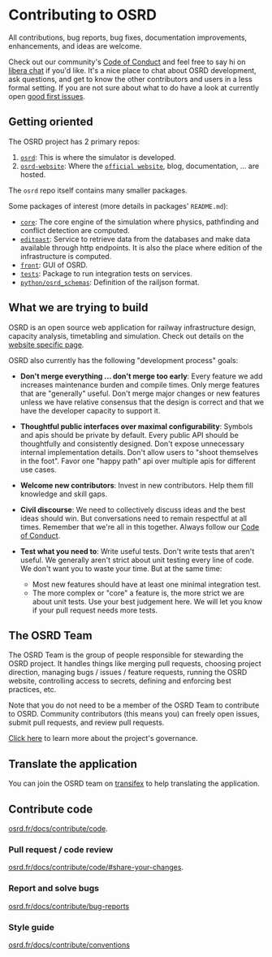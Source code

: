 # Contributing to OSRD

All contributions, bug reports, bug fixes, documentation improvements, enhancements, and ideas are welcome.

Check out our community's [Code of Conduct](https://github.com/osrd-project/osrd/blob/dev/CODE_OF_CONDUCT.md) and feel free to say hi on [libera chat](https://web.libera.chat/#osrd) if you'd like. It's a nice place to chat about OSRD development, ask questions, and get to know the other contributors and users in a less formal setting. If you are not sure about what to do have a look at currently open [good first issues](https://github.com/osrd-project/osrd/issues?q=is%3Aopen+is%3Aissue+label%3A%22good+first+issue%22).

## Getting oriented

The OSRD project has 2 primary repos:

1. [`osrd`](https://github.com/osrd-project/osrd): This is where the simulator is developed.
2. [`osrd-website`](https://github.com/osrd-project/osrd-website): Where the [`official website`](https://osrd.fr), blog, documentation, ... are hosted.

The `osrd` repo itself contains many smaller packages.

Some packages of interest (more details in packages' `README.md`):

- [`core`](https://github.com/osrd-project/osrd/tree/dev/core): The core engine of the simulation where physics, pathfinding and conflict detection are computed.
- [`editoast`](https://github.com/osrd-project/osrd/tree/dev/editoast): Service to retrieve data from the databases and make data available through http endpoints.
  It is also the place where edition of the infrastructure is computed.
- [`front`](https://github.com/osrd-project/osrd/tree/dev/front): GUI of OSRD.
- [`tests`](https://github.com/osrd-project/osrd/tree/dev/tests): Package to run integration tests on services.
- [`python/osrd_schemas`](https://github.com/osrd-project/osrd/tree/dev/python/osrd_schemas): Definition of the railjson format.

## What we are trying to build

OSRD is an open source web application for railway infrastructure design, capacity analysis, timetabling and simulation.
Check out details on the [website specific page](https://osrd.fr/en/about/).

OSRD also currently has the following "development process" goals:

- **Don't merge everything ... don't merge too early**: Every feature we add increases maintenance burden and compile times.
  Only merge features that are "generally" useful.
  Don't merge major changes or new features unless we have relative consensus that the design is correct and that we have the developer capacity to support it.
- **Thoughtful public interfaces over maximal configurability**: Symbols and apis should be private by default.
  Every public API should be thoughtfully and consistently designed.
  Don't expose unnecessary internal implementation details.
  Don't allow users to "shoot themselves in the foot".
  Favor one "happy path" api over multiple apis for different use cases.
- **Welcome new contributors**: Invest in new contributors.
  Help them fill knowledge and skill gaps.
- **Civil discourse**: We need to collectively discuss ideas and the best ideas should win.
  But conversations need to remain respectful at all times.
  Remember that we're all in this together.
  Always follow our [Code of Conduct](https://github.com/osrd-project/osrd/blob/dev/CODE_OF_CONDUCT.md).
- **Test what you need to**: Write useful tests.
  Don't write tests that aren't useful.
  We generally aren't strict about unit testing every line of code.
  We don't want you to waste your time.
  But at the same time:

  - Most new features should have at least one minimal integration test.
  - The more complex or "core" a feature is, the more strict we are about unit tests.
    Use your best judgement here.
    We will let you know if your pull request needs more tests.

## The OSRD Team

The OSRD Team is the group of people responsible for stewarding the OSRD project.
It handles things like merging pull requests, choosing project direction, managing bugs / issues / feature requests, running the OSRD website, controlling access to secrets, defining and enforcing best practices, etc.

Note that you do not need to be a member of the OSRD Team to contribute to OSRD.
Community contributors (this means you) can freely open issues, submit pull requests, and review pull requests.

[Click here](https://osrd.fr/en/about/governance/) to learn more about the project's governance.

## Translate the application

You can join the OSRD team on [transifex](https://explore.transifex.com/osrd/osrd/) to help translating the application.

## Contribute code

[osrd.fr/docs/contribute/code](https://osrd.fr/en/docs/guides/contribute/code).

### Pull request / code review

[osrd.fr/docs/contribute/code/#share-your-changes](https://osrd.fr/en/docs/guides/contribute/code/#share-your-changes).

### Report and solve bugs

[osrd.fr/docs/contribute/bug-reports](https://osrd.fr/en/docs/guides/contribute/bug-reports)

### Style guide

[osrd.fr/docs/contribute/conventions](https://osrd.fr/en/docs/guides/contribute/conventions)
